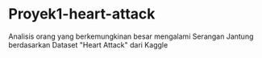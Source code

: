 # Proyek1-heart-attack
Analisis orang yang berkemungkinan besar mengalami Serangan Jantung berdasarkan Dataset "Heart Attack" dari Kaggle 
